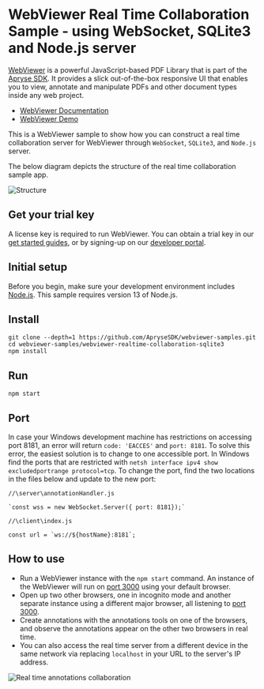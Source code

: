 # WebViewer Real Time Collaboration Sample - using WebSocket, SQLite3 and Node.js server

[WebViewer](https://docs.apryse.com/web/guides/get-started) is a powerful JavaScript-based PDF Library that is part of the [Apryse SDK](https://apryse.com/). It provides a slick out-of-the-box responsive UI that enables you to view, annotate and manipulate PDFs and other document types inside any web project.

- [WebViewer Documentation](https://docs.apryse.com/web/guides/get-started)
- [WebViewer Demo](https://showcase.apryse.com/)

This is a WebViewer sample to show how you can construct a real time collaboration server for WebViewer through `WebSocket`, `SQLite3`, and `Node.js` server.

The below diagram depicts the structure of the real time collaboration sample app.

![Structure](./real-time-structure.png "Structure")

## Get your trial key

A license key is required to run WebViewer. You can obtain a trial key in our [get started guides](https://docs.apryse.com/web/guides/get-started), or by signing-up on our [developer portal](https://dev.apryse.com/).

## Initial setup

Before you begin, make sure your development environment includes [Node.js](https://nodejs.org/en/). This sample requires version 13 of Node.js.

## Install

```
git clone --depth=1 https://github.com/ApryseSDK/webviewer-samples.git
cd webviewer-samples/webviewer-realtime-collaboration-sqlite3
npm install
```

## Run

```
npm start
```

## Port

 In case your Windows development machine has restrictions on accessing port 8181, an error will return `code: 'EACCES'` and `port: 8181`. To solve this error, the easiest solution is to change to one accessible port. In Windows find the ports that are restricted with `netsh interface ipv4 show excludedportrange protocol=tcp`. To change the port, find the two locations in the files below and update to the new port:

```
//\server\annotationHandler.js

`const wss = new WebSocket.Server({ port: 8181});`

//\client\index.js

const url = `ws://${hostName}:8181`;
```


## How to use

- Run a WebViewer instance with the `npm start` command. An instance of the WebViewer will run on [port 3000](http://localhost:3000/index.html) using your default browser.
- Open up two other browsers, one in incognito mode and another separate instance using a different major browser, all listening to [port 3000](http://localhost:3000/index.html).
- Create annotations with the annotations tools on one of the browsers, and observe the annotations appear on the other two browsers in real time.
- You can also access the real time server from a different device in the same network via replacing `localhost` in your URL to the server's IP address.

![Real time annotations collaboration](real-time-annotations.svg "Real time annotations collaboration")
